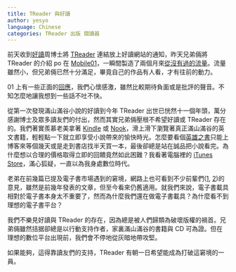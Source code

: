 ```yaml
---
title: TReader 與好讀
author: yesyo
language: Chinese
categories: TReader 出版 閱讀器
---
```

前天收到[好讀](http://www.haodoo.net)周博士將 [TReader](http://ttwns.tw/treader) 連結放上好讀網站的通知，昨天兄弟倆將 TReader 的介紹 po 在 [Mobile01](http://www.mobile01.com)，一瞬間製造了兩個月來[從沒有過的流量](https://twitter.com/travelingtwins/statuses/249796553814994945)。流量雖然小，但兄弟倆已然十分滿足，畢竟自己的作品有人看，才有往前的動力。

01 上有一些正面的[回應](http://www.mobile01.com/topicdetail.php?f=423&t=2958428&last=38686058)，我們心懷感激，雖然比較期待負面或是批評的聲音。不知怎麼地讓我想到一些話不吐不快。

從第一次發現滿山滿谷小說的好讀到今年 TReader 出世已恍然十一個年頭，萬分感謝博士及眾多讀友們的付出，然而其實兄弟倆壓根不希望好讀或 TReader 存在的。我們著實羨慕老美拿著 [Kindle](https://kindle.amazon.com) 或 [Nook](http://www.barnesandnoble.com/u/nook/379003208/)，滑上滑下瀏覽著真正滿山滿谷的英文書籍，輕輕點一下就立即享受小說帶來的愉快時光。怎麼要看個[英雄之書](http://zh.wikipedia.org/wiki/宫部美幸)只能上博客來等個幾天或是走到書店找半天買一本，最後卻總是站在誠品把小說看完。為什麼想以合理的價格取得立即的回饋竟然如此困難？我看著電腦裡的 [iTunes Store](http://www.apple.com/tw/itunes/what-is/store.html)，滿心狐疑，一直以為我身處數位時代。

老弟在前幾篇已提及電子書市場遇到的窘境，網路上也可看到不少前輩們([1](http://www.contnt.net/2010/02/why-so-few-ebook-titles.html), [2](http://mypaper.pchome.com.tw/zen/post/1322656796))的意見，雖然是前幾年發表的文章，但至今看來仍舊適用。就我們來說，電子書載具相對於電子書本身太不重要了，然而為什麼我們還在做電子書載具？為什麼看不到理想的電子書平台？

我們不樂見好讀與 TReader 的存在，因為總是被人們歸類為破壞版權的禍首。兄弟倆雖然拮据卻總是以行動支持作者，家裏滿山滿谷的書籍與 CD 可為證。但在理想的數位平台出現前，我們會不停地從灰暗地帶攻堅。

如果能夠，這得靠讀友們的支持，TReader 有朝一日希望能成為打破這窘境的一員。

